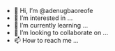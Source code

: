 - 👋 Hi, I’m @adenugbaoreofe
- 👀 I’m interested in ...
- 🌱 I’m currently learning ...
- 💞️ I’m looking to collaborate on ...
- 📫 How to reach me ...

<!---
adenugbaoreofe/adenugbaoreofe is a ✨ special ✨ repository because its `README.md` (this file) appears on your GitHub profile.
You can click the Preview link to take a look at your changes.
@ossdao-org•AIRDROP-0xd4156bdFB118A44341A23966197bBFD283EE789a
